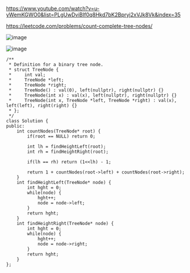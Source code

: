 https://www.youtube.com/watch?v=u-yWemKGWO0&list=PLgUwDviBIf0q8Hkd7bK2Bpryj2xVJk8Vk&index=35

https://leetcode.com/problems/count-complete-tree-nodes/

![image](https://user-images.githubusercontent.com/53824950/159338257-d2d61fb5-00e3-458d-b499-a2200b7df5fa.png)

![image](https://user-images.githubusercontent.com/53824950/159338369-debe4425-2277-4f9d-898c-1096fe936648.png)

```
/**
 * Definition for a binary tree node.
 * struct TreeNode {
 *     int val;
 *     TreeNode *left;
 *     TreeNode *right;
 *     TreeNode() : val(0), left(nullptr), right(nullptr) {}
 *     TreeNode(int x) : val(x), left(nullptr), right(nullptr) {}
 *     TreeNode(int x, TreeNode *left, TreeNode *right) : val(x), left(left), right(right) {}
 * };
 */
class Solution {
public:
    int countNodes(TreeNode* root) {
        if(root == NULL) return 0; 
        
        int lh = findHeightLeft(root); 
        int rh = findHeightRight(root); 
        
        if(lh == rh) return (1<<lh) - 1; 
        
        return 1 + countNodes(root->left) + countNodes(root->right); 
    }
    int findHeightLeft(TreeNode* node) {
        int hght = 0; 
        while(node) {
            hght++; 
            node = node->left; 
        }
        return hght; 
    }
    int findHeightRight(TreeNode* node) {
        int hght = 0; 
        while(node) {
            hght++; 
            node = node->right; 
        }
        return hght; 
    }
};
```

